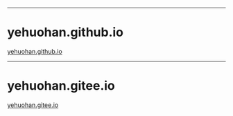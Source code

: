 
---
# yehuohan.github.io

[yehuohan.github.io](https://yehuohan.github.io)

---
# yehuohan.gitee.io

[yehuohan.gitee.io](http://yehuohan.oschina.io)
